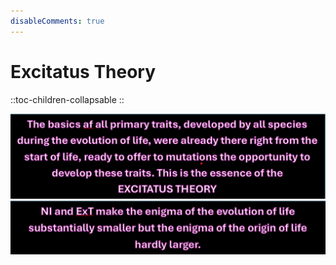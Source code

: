 ```yaml
---
disableComments: true
---
```


# Excitatus Theory

::toc-children-collapsable
::

![excitatus theory1.png](/excitatus%20theory1.png)![NI and EXT.png](/NI%20and%20EXT.png)
